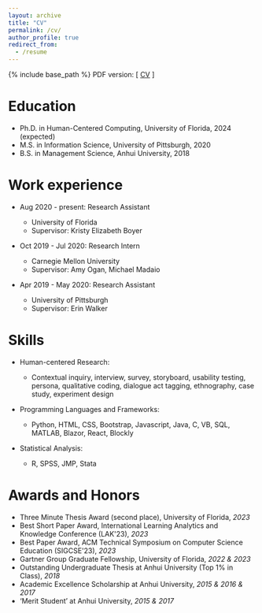 ```yaml
---
layout: archive
title: "CV"
permalink: /cv/
author_profile: true
redirect_from:
  - /resume
---
```

<script src="https://www.w3counter.com/tracker.js?id=129746"></script>
{% include base_path %}
PDF version: \[ [CV](https://txiaoyi.com/files/Xiaoyi_Tian_CV_Feb2024.pdf) \] 

Education
======
* Ph.D. in Human-Centered Computing, University of Florida, 2024 (expected)
* M.S. in Information Science, University of Pittsburgh, 2020
* B.S. in Management Science, Anhui University, 2018

Work experience
======
* Aug 2020 - present: Research Assistant
  * University of Florida
  * Supervisor: Kristy Elizabeth Boyer

* Oct 2019 - Jul 2020: Research Intern
  * Carnegie Mellon University
  * Supervisor: Amy Ogan, Michael Madaio 

* Apr 2019 - May 2020: Research Assistant
  * University of Pittsburgh
  * Supervisor: Erin Walker
  
Skills
======

* Human-centered Research: 
  * Contextual inquiry, interview, survey, storyboard, usability testing, persona, qualitative coding, dialogue act tagging, ethnography, case study, experiment design
  
* Programming Languages and Frameworks: 
  * Python, HTML, CSS, Bootstrap, Javascript, Java, C, VB, SQL, MATLAB, Blazor, React, Blockly 

* Statistical Analysis: 
  * R, SPSS, JMP, Stata
  
Awards and Honors
======
* Three Minute Thesis Award (second place), University of Florida, *2023*
* Best Short Paper Award, International Learning Analytics and Knowledge Conference (LAK'23), *2023*
* Best Paper Award, ACM Technical Symposium on Computer Science Education (SIGCSE'23), *2023*
* Gartner Group Graduate Fellowship, University of Florida, *2022 & 2023*
* Outstanding Undergraduate Thesis at Anhui University (Top 1% in Class), *2018* 
* Academic Excellence Scholarship at Anhui University, *2015 & 2016 & 2017* 
* ‘Merit Student’ at Anhui University, *2015 & 2017* 
  


